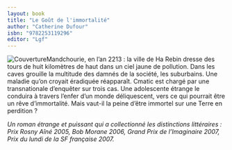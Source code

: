 ```yaml
---
layout: book
title: "Le Goût de l'immortalité"
author: "Catherine Dufour"
isbn: "9782253119296"
editor: "Lgf"
---
```

![Couverture](/img/9782253119296.jpeg)Mandchourie, en l’an 2213 : la ville de Ha Rebin dresse des tours de huit kilomètres de haut dans un ciel jaune de pollution. Dans les caves grouille la multitude des damnés de la société, les suburbains. Une maladie qu’on croyait éradiquée réapparaît. Cmatic est chargé par une transnationale d’enquêter sur trois cas. Une adolescente étrange le conduira à travers l’enfer d’un monde déliquescent, vers ce qui pourrait être un rêve d’immortalité. Mais vaut-il la peine d’être immortel sur une Terre en perdition ?

*Un roman étrange et puissant qui a collectionné les distinctions littéraires : Prix Rosny Aîné 2005, Bob Morane 2006, Grand Prix de l’Imaginaire 2007, Prix du lundi de la SF française 2007.*